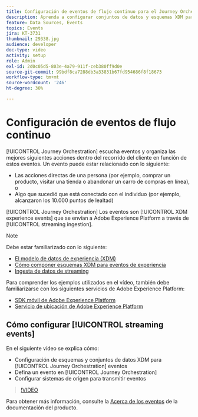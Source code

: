```yaml
---
title: Configuración de eventos de flujo continuo para el Journey Orchestration de Adobe
description: Aprenda a configurar conjuntos de datos y esquemas XDM para eventos de Journey Orchestration, definir un evento en Journey Orchestration y configurar sistemas de origen para eventos de flujo.
feature: Data Sources, Events
topics: Events
jira: KT-3731
thumbnail: 29338.jpg
audience: developer
doc-type: video
activity: setup
role: Admin
exl-id: 2d0c05d5-803e-4a79-911f-ceb380ff9d0e
source-git-commit: 99bdf8ca7288db3a33831b67fd954686f8f18673
workflow-type: tm+mt
source-wordcount: '246'
ht-degree: 30%

---
```


# Configuración de eventos de flujo continuo

[!UICONTROL Journey Orchestration] escucha eventos y organiza las mejores siguientes acciones dentro del recorrido del cliente en función de estos eventos. Un evento puede estar relacionado con lo siguiente:

* Las acciones directas de una persona (por ejemplo, comprar un producto, visitar una tienda o abandonar un carro de compras en línea), o
* Algo que sucedió que está conectado con el individuo (por ejemplo, alcanzaron los 10.000 puntos de lealtad)

[!UICONTROL Journey Orchestration] Los eventos son [!UICONTROL XDM experience events] que se envían a Adobe Experience Platform a través de [!UICONTROL streaming ingestion].

>[!NOTE]
>
>Debe estar familiarizado con lo siguiente:
>
>* [El modelo de datos de experiencia (XDM)](https://experienceleague.adobe.com/docs/platform-learn/tutorials/schemas/schemas-and-experience-data-model.html?lang=es)
>* [Cómo componer esquemas XDM para eventos de experiencia](https://experienceleague.adobe.com/docs/platform-learn/tutorials/schemas/create-schemas.html?lang=es)
>* [Ingesta de datos de streaming](https://experienceleague.adobe.com/docs/platform-learn/tutorials/data-ingestion/understanding-streaming-ingestion.html?lang=en)
>
>Para comprender los ejemplos utilizados en el vídeo, también debe familiarizarse con los siguientes servicios de Adobe Experience Platform:
>
>* [SDK móvil de Adobe Experience Platform](https://experienceleague.adobe.com/docs/platform-learn/data-collection/mobile-sdk/overview.html?lang=es)
>* [Servicio de ubicación de Adobe Experience Platform](https://experienceleague.adobe.com/docs/places/using/home.html?lang=es)

## Cómo configurar [!UICONTROL streaming events]

En el siguiente vídeo se explica cómo:

* Configuración de esquemas y conjuntos de datos XDM para [!UICONTROL Journey Orchestration] eventos
* Defina un evento en [!UICONTROL Journey Orchestration]
* Configurar sistemas de origen para transmitir eventos

>[!VIDEO](https://video.tv.adobe.com/v/29338?quality=12&learn=on)

Para obtener más información, consulte la [Acerca de los eventos](https://experienceleague.adobe.com/docs/journeys/using/events-journeys/about-events/about-events.html?lang=en) de la documentación del producto.
